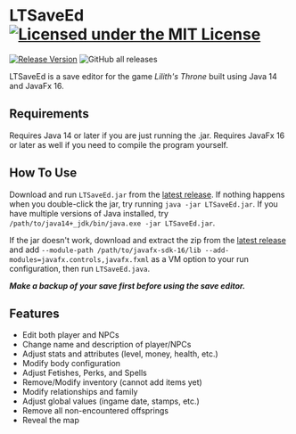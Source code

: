 # LTSaveEd [![Licensed under the MIT License](https://img.shields.io/badge/License-MIT-blue.svg)](https://github.com/Exiua/LTSaveEd/blob/master/LICENSE)
[![Release Version](https://img.shields.io/github/v/release/Exiua/LTSaveEd?include_prereleases)](https://github.com/Exiua/LTSaveEd/releases) ![GitHub all releases](https://img.shields.io/github/downloads/Exiua/LTSaveEd/total)

LTSaveEd is a save editor for the game _Lilith's Throne_ built using Java 14 and JavaFx 16.

## Requirements
Requires Java 14 or later if you are just running the .jar. Requires JavaFx 16 or later as well if you need to compile the program yourself.

## How To Use

Download and run `LTSaveEd.jar` from the [latest release](https://github.com/Exiua/LTSaveEd/releases). If nothing happens when you double-click the jar, try running `java -jar LTSaveEd.jar`. If you have multiple versions of Java installed, try `/path/to/java14+_jdk/bin/java.exe -jar LTSaveEd.jar`.

If the jar doesn't work, download and extract the zip from the [latest release](https://github.com/Exiua/LTSaveEd/releases) and add `--module-path /path/to/javafx-sdk-16/lib --add-modules=javafx.controls,javafx.fxml` as a VM option to your run configuration, then run `LTSaveEd.java`.

***Make a backup of your save first before using the save editor.***

## Features
- Edit both player and NPCs
- Change name and description of player/NPCs
- Adjust stats and attributes (level, money, health, etc.)
- Modify body configuration
- Adjust Fetishes, Perks, and Spells
- Remove/Modify inventory (cannot add items yet)
- Modify relationships and family
- Adjust global values (ingame date, stamps, etc.)
- Remove all non-encountered offsprings
- Reveal the map


